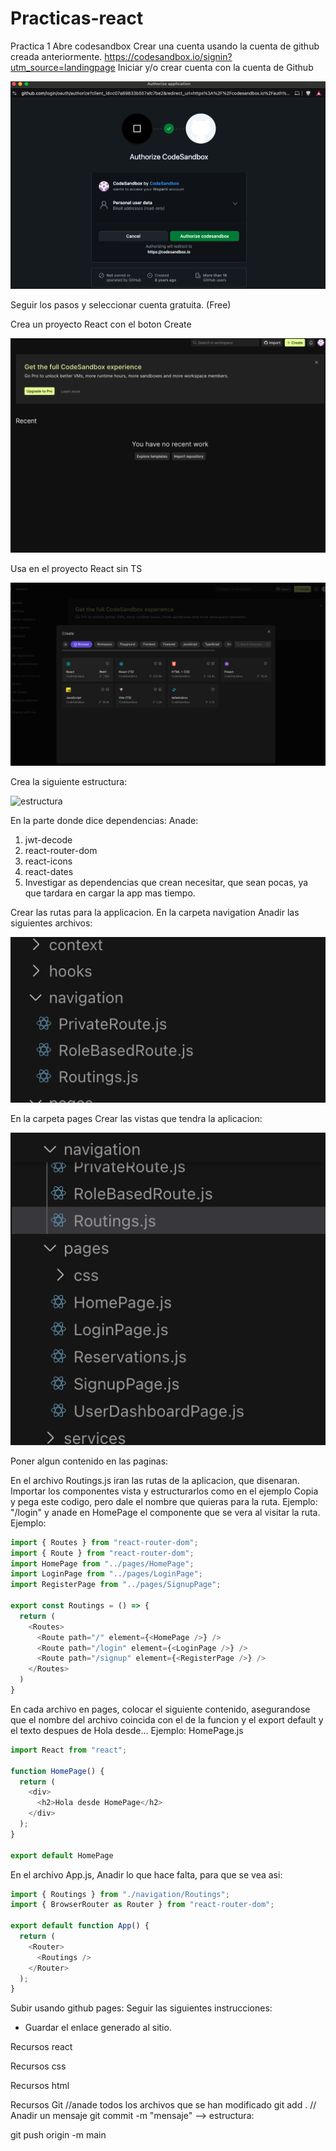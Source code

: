 # Practicas-react

Practica 1
Abre codesandbox
Crear una cuenta usando la cuenta de github creada anteriormente.
https://codesandbox.io/signin?utm_source=landingpage
Iniciar y/o crear cuenta con la cuenta de Github

![inicio](./images1/gitsandbox.png)

Seguir los pasos y seleccionar cuenta gratuita. (Free)

Crea un proyecto React con el boton Create

![react](./images1/home.png)

Usa en el proyecto React sin TS

![react](./images1/react.png)

Crea la siguiente estructura:

![estructura](./images1/estructure.png)

En la parte donde dice dependencias:
Anade:

1. jwt-decode
2. react-router-dom
3. react-icons
4. react-dates
5. Investigar as dependencias que crean necesitar, que sean pocas, ya que tardara en cargar la app mas tiempo.

Crear las rutas para la applicacion. En la carpeta navigation
Anadir las siguientes archivos:

![routing](./images1/routings.png)

En la carpeta pages
Crear las vistas que tendra la aplicacion:

![vistas](./images1/pages.png)

Poner algun contenido en las paginas: 

En el archivo Routings.js iran las rutas de la aplicacion, que disenaran.
Importar los componentes vista y estructurarlos como en el ejemplo
Copia y pega este codigo, pero dale el nombre que quieras para la ruta. Ejemplo: "/login" y anade en HomePage el componente que se vera al visitar 
la ruta. Ejemplo: <LoginPage />

```JavaScript
import { Routes } from "react-router-dom";
import { Route } from "react-router-dom";
import HomePage from "../pages/HomePage";
import LoginPage from "../pages/LoginPage";
import RegisterPage from "../pages/SignupPage";

export const Routings = () => {
  return (
    <Routes>
      <Route path="/" element={<HomePage />} />
      <Route path="/login" element={<LoginPage />} />
      <Route path="/signup" element={<RegisterPage />} />
    </Routes>
  )
}
```

En cada archivo en pages, colocar el siguiente contenido, asegurandose que el nombre del archivo coincida con el de la funcion y el export default y el texto despues de Hola desde...
Ejemplo: HomePage.js

```JavaScript
import React from "react";

function HomePage() {
  return (
    <div>
      <h2>Hola desde HomePage</h2>
    </div>
  );
}

export default HomePage
```

En el archivo App.js, Anadir lo que hace falta, para que se vea asi:

```JavaScript
import { Routings } from "./navigation/Routings";
import { BrowserRouter as Router } from "react-router-dom";

export default function App() {
  return (
    <Router>
      <Routings />
    </Router>
  );
}
```

Subir usando github pages:
Seguir las siguientes instrucciones:

* Guardar el enlace generado al sitio.

Recursos react

Recursos css


Recursos html

Recursos Git 
//anade todos los archivos que se han modificado
git add . 
// Anadir un mensaje 
git commit -m "mensaje" --> estructura: 

git push origin -m main
